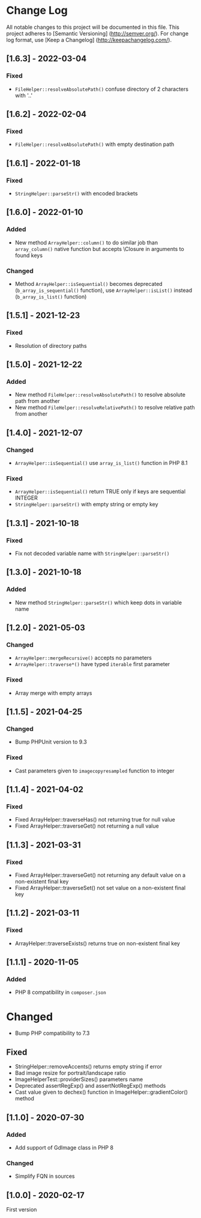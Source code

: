 # Change Log

All notable changes to this project will be documented in this file. This project adheres
to [Semantic Versioning] (http://semver.org/). For change log format,
use [Keep a Changelog] (http://keepachangelog.com/).

## [1.6.3] - 2022-03-04

### Fixed

- `FileHelper::resolveAbsolutePath()` confuse directory of 2 characters with '..'

## [1.6.2] - 2022-02-04

### Fixed

- `FileHelper::resolveAbsolutePath()` with empty destination path

## [1.6.1] - 2022-01-18

### Fixed

- `StringHelper::parseStr()` with encoded brackets

## [1.6.0] - 2022-01-10

### Added

- New method `ArrayHelper::column()` to do similar job than `array_column()` native function but accepts \Closure in
  arguments to found keys

### Changed

- Method `ArrayHelper::isSequential()` becomes deprecated (`b_array_is_sequential()` function),
  use `ArrayHelper::isList()` instead (`b_array_is_list()` function)

## [1.5.1] - 2021-12-23

### Fixed

- Resolution of directory paths

## [1.5.0] - 2021-12-22

### Added

- New method `FileHelper::resolveAbsolutePath()` to resolve absolute path from another
- New method `FileHelper::resolveRelativePath()` to resolve relative path from another

## [1.4.0] - 2021-12-07

### Changed

- `ArrayHelper::isSequential()` use `array_is_list()` function in PHP 8.1

### Fixed

- `ArrayHelper::isSequential()` return TRUE only if keys are sequential INTEGER
- `StringHelper::parseStr()` with empty string or empty key

## [1.3.1] - 2021-10-18

### Fixed

- Fix not decoded variable name with `StringHelper::parseStr()`

## [1.3.0] - 2021-10-18

### Added

- New method `StringHelper::parseStr()` which keep dots in variable name

## [1.2.0] - 2021-05-03

### Changed

- `ArrayHelper::mergeRecursive()` accepts no parameters
- `ArrayHelper::traverse*()` have typed `iterable` first parameter

### Fixed

- Array merge with empty arrays

## [1.1.5] - 2021-04-25

### Changed

- Bump PHPUnit version to 9.3

### Fixed

- Cast parameters given to `imagecopyresampled` function to integer

## [1.1.4] - 2021-04-02

### Fixed

- Fixed ArrayHelper::traverseHas() not returning true for null value
- Fixed ArrayHelper::traverseGet() not returning a null value

## [1.1.3] - 2021-03-31

### Fixed

- Fixed ArrayHelper::traverseGet() not returning any default value on a non-existent final key
- Fixed ArrayHelper::traverseSet() not set value on a non-existent final key

## [1.1.2] - 2021-03-11

### Fixed

- ArrayHelper::traverseExists() returns true on non-existent final key

## [1.1.1] - 2020-11-05

### Added

- PHP 8 compatibility in `composer.json`

# Changed

- Bump PHP compatibility to 7.3

## Fixed

- StringHelper::removeAccents() returns empty string if error
- Bad image resize for portrait/landscape ratio
- ImageHelperTest::providerSizes() parameters name
- Deprecated assertRegExp() and assertNotRegExp() methods
- Cast value given to dechex() function in ImageHelper::gradientColor() method

## [1.1.0] - 2020-07-30

### Added

- Add support of GdImage class in PHP 8

### Changed

- Simplify FQN in sources

## [1.0.0] - 2020-02-17

First version

